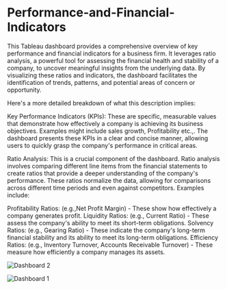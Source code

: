 # Performance-and-Financial-Indicators

This Tableau dashboard provides a comprehensive overview of key performance and financial indicators for a business firm.  It leverages ratio analysis, a powerful tool for assessing the financial health and stability of a company, to uncover meaningful insights from the underlying data.  By visualizing these ratios and indicators, the dashboard facilitates the identification of trends, patterns, and potential areas of concern or opportunity.

Here's a more detailed breakdown of what this description implies:

Key Performance Indicators (KPIs):  These are specific, measurable values that demonstrate how effectively a company is achieving its business objectives.  Examples might include sales growth, Profitability etc.,.  The dashboard presents these KPIs in a clear and concise manner, allowing users to quickly grasp the company's performance in critical areas.

Ratio Analysis: This is a crucial component of the dashboard.  Ratio analysis involves comparing different line items from the financial statements to create ratios that provide a deeper understanding of the company's performance.  These ratios normalize the data, allowing for comparisons across different time periods and even against competitors.  Examples include:

Profitability Ratios: (e.g.,Net Profit Margin) - These show how effectively a company generates profit.
Liquidity Ratios: (e.g., Current Ratio) - These assess the company's ability to meet its short-term obligations.
Solvency Ratios: (e.g., Gearing Ratio) - These indicate the company's long-term financial stability and its ability to meet its long-term obligations.
Efficiency Ratios: (e.g., Inventory Turnover, Accounts Receivable Turnover) - These measure how efficiently a company manages its assets.

![Dashboard 2](https://github.com/user-attachments/assets/f3a4a1af-77fb-4fae-ba0a-2ff7cf3eb9aa)

![Dashboard 1](https://github.com/user-attachments/assets/8e1da7fe-7f45-43ce-831f-329b03769cab)





